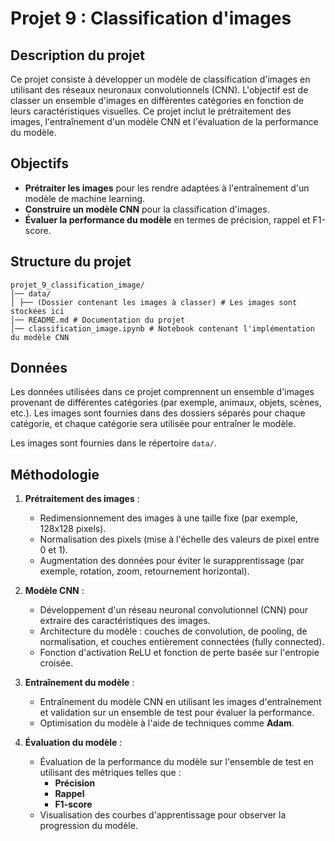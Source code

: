 # Projet 9 : Classification d'images

## Description du projet

Ce projet consiste à développer un modèle de classification d'images en utilisant des réseaux neuronaux convolutionnels (CNN). L'objectif est de classer un ensemble d'images en différentes catégories en fonction de leurs caractéristiques visuelles. Ce projet inclut le prétraitement des images, l'entraînement d'un modèle CNN et l'évaluation de la performance du modèle.

## Objectifs

- **Prétraiter les images** pour les rendre adaptées à l'entraînement d'un modèle de machine learning.
- **Construire un modèle CNN** pour la classification d'images.
- **Évaluer la performance du modèle** en termes de précision, rappel et F1-score.

## Structure du projet

````
projet_9_classification_image/
│── data/
│ ├── (Dossier contenant les images à classer) # Les images sont stockées ici
│── README.md # Documentation du projet
│── classification_image.ipynb # Notebook contenant l'implémentation du modèle CNN
````

## Données

Les données utilisées dans ce projet comprennent un ensemble d'images provenant de différentes catégories (par exemple, animaux, objets, scènes, etc.). Les images sont fournies dans des dossiers séparés pour chaque catégorie, et chaque catégorie sera utilisée pour entraîner le modèle.

Les images sont fournies dans le répertoire `data/`.

## Méthodologie

1. **Prétraitement des images** :
   - Redimensionnement des images à une taille fixe (par exemple, 128x128 pixels).
   - Normalisation des pixels (mise à l'échelle des valeurs de pixel entre 0 et 1).
   - Augmentation des données pour éviter le surapprentissage (par exemple, rotation, zoom, retournement horizontal).

2. **Modèle CNN** :
   - Développement d'un réseau neuronal convolutionnel (CNN) pour extraire des caractéristiques des images.
   - Architecture du modèle : couches de convolution, de pooling, de normalisation, et couches entièrement connectées (fully connected).
   - Fonction d'activation ReLU et fonction de perte basée sur l'entropie croisée.

3. **Entraînement du modèle** :
   - Entraînement du modèle CNN en utilisant les images d'entraînement et validation sur un ensemble de test pour évaluer la performance.
   - Optimisation du modèle à l'aide de techniques comme **Adam**.

4. **Évaluation du modèle** :
   - Évaluation de la performance du modèle sur l'ensemble de test en utilisant des métriques telles que :
     - **Précision**
     - **Rappel**
     - **F1-score**
   - Visualisation des courbes d'apprentissage pour observer la progression du modèle.

